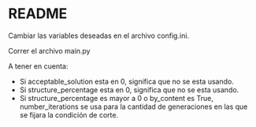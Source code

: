 # README

Cambiar las variables deseadas en el archivo config.ini.

Correr el archivo main.py

A tener en cuenta:

 * Si acceptable_solution esta en 0, significa que no se esta usando.
 * Si structure_percentage esta en 0, significa que no se esta usando.
 * Si structure_percentage es mayor a 0 o by_content es True, number_iterations se usa para la cantidad de generaciones en las que se fijara la condición de corte.

